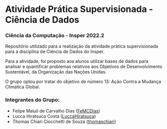 <h1>Atividade Prática Supervisionada - Ciência de Dados</h1>
<h3>Ciência da Computação - Insper 2022.2</h3>
<p>Repositório utilizado para a realização da atividade prática supervisionada para a disciplina de Ciência de Dados do Insper.</p>
<p>Para a atividade, foi proposto aos alunos utilizar bases de dados para analisar e quantificar problemas relativos aos Objetivos de Desenvolvimento Sustentável, da Organização das Nações Unidas. 
</p>
<p>O grupo optou por tratar do objetivo de número 13: Ação Contra a Mudança Climática Global.</p>
<h3>Integrantes do Grupo:</h3>
<ul>
<li>Felipe Maluli de Carvalho Dias (<a href="https://github.com/FeMCDias">FeMCDias</a>)</li>
<li>Lucca Hiratsuca Costa (<a href="https://github.com/LuccaHiratsuca">LuccaHiratsuca</a>)</li>
<li>Thomas Chiari Ciocchetti de Souza (<a href="https://github.com/thomaschiari">thomaschiari</a>)</li>
</ul>
